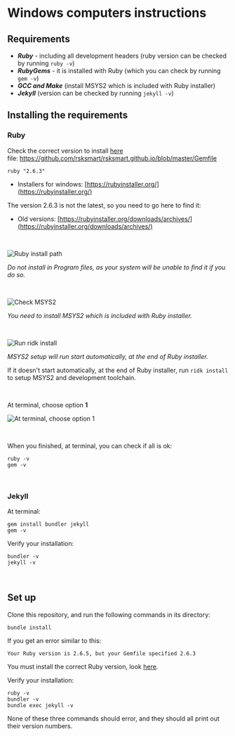 # Windows computers instructions

## Requirements

- ***Ruby*** - including all development headers (ruby version can be checked by running `ruby -v`)
- ***RubyGems*** - it is installed with Ruby (which you can check by running `gem -v`)
- ***GCC and Make*** (install MSYS2 which is included with Ruby installer)
- ***Jekyll*** (version can be checked by running `jekyll -v`)


## Installing the requirements

### Ruby
Check the correct version to install [here](https://github.com/rsksmart/rsksmart.github.io/blob/master/Gemfile)<br/>
file: https://github.com/rsksmart/rsksmart.github.io/blob/master/Gemfile

```
ruby "2.6.3"
```

- Installers for windows: [https://rubyinstaller.org/](https://rubyinstaller.org/)

The version 2.6.3 is not the latest, so you need to go here to find it:
- Old versions: [https://rubyinstaller.org/downloads/archives/](https://rubyinstaller.org/downloads/archives/)

 &nbsp;

![Ruby install path](https://github.com/rsksmart/rsksmart.github.io/blob/master/assets/img/windowsInstall/windowsInstall-01.png)

*Do not install in Program files, as your system will be unable to find it if you do so.*

&nbsp;

![Check MSYS2](https://github.com/rsksmart/rsksmart.github.io/blob/master/assets/img/windowsInstall/windowsInstall-02.png)

*You need to install MSYS2 which is included with Ruby installer.*

&nbsp;

![Run ridk install](https://github.com/rsksmart/rsksmart.github.io/blob/master/assets/img/windowsInstall/windowsInstall-03.png)

*MSYS2 setup will run start automatically, at the end of Ruby installer.*

If it doesn't start automatically, at the end of Ruby installer, run `ridk install` to setup MSYS2 and development toolchain.

&nbsp;

At terminal, choose option **1**

![At terminal, choose option **1**](https://github.com/rsksmart/rsksmart.github.io/blob/master/assets/img/windowsInstall/windowsInstall-04.png)

&nbsp;

When you finished, at terminal, you can check if all is ok:

```shell
ruby -v
gem -v
```

&nbsp;

### Jekyll

At terminal:

```shell
gem install bundler jekyll
gem -v
```

Verify your installation:

```shell
bundler -v
jekyll -v
```

&nbsp;

## Set up

Clone this repository, and run the following commands in its directory:

```shell
bundle install
```

If you get an error similar to this:

```
Your Ruby version is 2.6.5, but your Gemfile specified 2.6.3
```

You must install the correct Ruby version, look [here](https://github.com/solangegueiros/test/blob/test/windowsInstall.md#ruby).

Verify your installation:

```shell
ruby -v
bundler -v
bundle exec jekyll -v
```

None of these three commands should error,
and they should all print out their version numbers.
